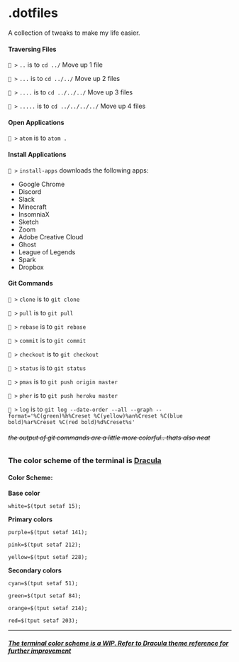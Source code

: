 # .dotfiles
A collection of tweaks to make my life easier.

#### Traversing Files

`🙉 >` `..` is to `cd ../` Move up 1 file

`🙉 >` `...` is to `cd ../../` Move up 2 files

`🙉 >` `....` is to `cd ../../../` Move up 3 files

`🙉 >` `.....` is to `cd ../../../../` Move up 4 files

#### Open Applications

`🙉 >` `atom` is to `atom .`

#### Install Applications

`🙉 >` `install-apps` downloads the following apps:

* Google Chrome
* Discord
* Slack
* Minecraft
* InsomniaX
* Sketch
* Zoom
* Adobe Creative Cloud
* Ghost
* League of Legends
* Spark
* Dropbox

#### Git Commands

`🙉 >` `clone` is to `git clone`

`🙉 >` `pull` is to `git pull`

`🙉 >` `rebase` is to `git rebase`

`🙉 >` `commit` is to `git commit`

`🙉 >` `checkout` is to `git checkout`

`🙉 >` `status` is to `git status`

`🙉 >` `pmas` is to `git push origin master`

`🙉 >` `pher` is to `git push heroku master`

`🙉 >` `log` is to `git log --date-order --all --graph --format='%C(green)%h%Creset %C(yellow)%an%Creset %C(blue bold)%ar%Creset %C(red bold)%d%Creset%s'`


###### ~~the output of git commands are a little more colorful.. thats also neat~~

### The color scheme of the terminal is [Dracula](https://github.com/dracula/dracula-theme)

#### Color Scheme:

__Base color__

`white=$(tput setaf 15);`

__Primary colors__

`purple=$(tput setaf 141);`

`pink=$(tput setaf 212);`

`yellow=$(tput setaf 228);`

__Secondary colors__

`cyan=$(tput setaf 51);`

`green=$(tput setaf 84);`

`orange=$(tput setaf 214);`

`red=$(tput setaf 203);`

--------------------------------

##### [The terminal color scheme is a WIP. Refer to Dracula theme reference for further improvement](https://github.com/dracula/dracula-theme)
